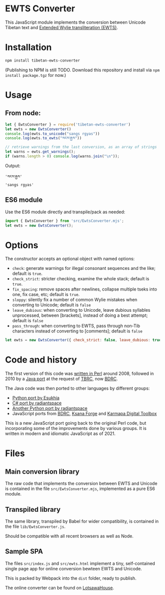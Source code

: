 # EWTS Converter

This JavaScript module implements the conversion between Unicode Tibetan text and
[Extended Wylie transliteration (EWTS)](http://www.thlib.org/reference/transliteration/#essay=/thl/ewts/).

# Installation

```bash
npm install tibetan-ewts-converter

```

(Publishing to NPM is still TODO.  Download this repository and install via `npm install package.tgz` for now.)

# Usage

## From node:

```javascript
let { EwtsConverter } = require('tibetan-ewts-converter')
let ewts = new EwtsConverter()
console.log(ewts.to_unicode("sangs rgyas"))
console.log(ewts.to_ewts("སངས་རྒྱས"))

// retrieve warnings from the last conversion, as an array of strings
let warns = ewts.get_warnings();
if (warns.length > 0) console.log(warns.join("\n"));
```

Output:

```
'སངས་རྒྱས'
'sangs rgyas'
```

## ES6 module

Use the ES6 module directly and transpile/pack as needed:

```javascript
import { EwtsConverter } from 'src/EwtsConverter.mjs';
let ewts = new EwtsConverter();

```

# Options

The constructor accepts an optional object with named options:

- `check`: generate warnings for illegal consonant sequences and the like; default is `true`.
- `check_strict`: stricter checking, examine the whole stack; default is `true`.
- `fix_spacing`: remove spaces after newlines, collapse multiple tseks into one, fix case, etc; default is `true`.
- `sloppy`: silently fix a number of common Wylie mistakes when converting to Unicode; default is `false`
- `leave_dubious`: when converting to Unicode, leave dubious syllables unprocessed, between \[brackets\], instead of doing a best attempt; default is `false`
- `pass_through`: when converting to EWTS, pass through non-Tib characters instead of converting to \[comments\]; default is `false`

```javascript
let ewts = new EwtsConverter({ check_strict: false, leave_dubious: true, sloppy: true });
```

# Code and history

The first version of this code was [written in Perl](https://www.lotsawahouse.org/Static/Lingua-BO-Wylie-dev.zip)
around 2008, followed in 2010 by a [Java port](https://github.com/buda-base/ewts-converter) at the request of
[TBRC](https://tbrc.org/), now [BDRC](https://www.bdrc.io/).

The Java code was then ported to other languages by different groups: 
- [Python port by Esukhia](https://github.com/OpenPecha-dev/pyewts)
- [C# port by radiantspace](https://github.com/radiantspace/WylieCS)
- [Another Python port by radiantspace](https://github.com/radiantspace/WyliePy)
- JavaScript ports from [BDRC](https://github.com/buda-base/jsewts), [Ksana Forge](https://github.com/ksanaforge/wylie)
and [Karmapa Digital Toolbox](https://github.com/karmapa/wylie)

This is a new JavaScript port going back to the original Perl code, but incorporating some of the improvements
done by various groups.  It is written in modern and idiomatic JavaScript as of 2021.

# Files

## Main conversion library

The raw code that implements the conversion between EWTS and Unicode is contained 
in the file `src/EwtsConverter.mjs`, implemented as a pure ES6 module.

## Transpiled library

The same library, transpiled by Babel for wider compatibility, is contained
in the file `lib/EwtsConverter.js`.

Should be compatible with all recent browsers as well as Node.

## Sample SPA

The files `src/index.js` and `src/ewts.html` implement a tiny, self-contained
single page app for online conversion bewteen EWTS and Unicode.

This is packed by Webpack into the `dist` folder, ready to publish.

The online converter can be found on [LotsawaHouse](https://www.lotsawahouse.org/Static/tools/ewts.html).

